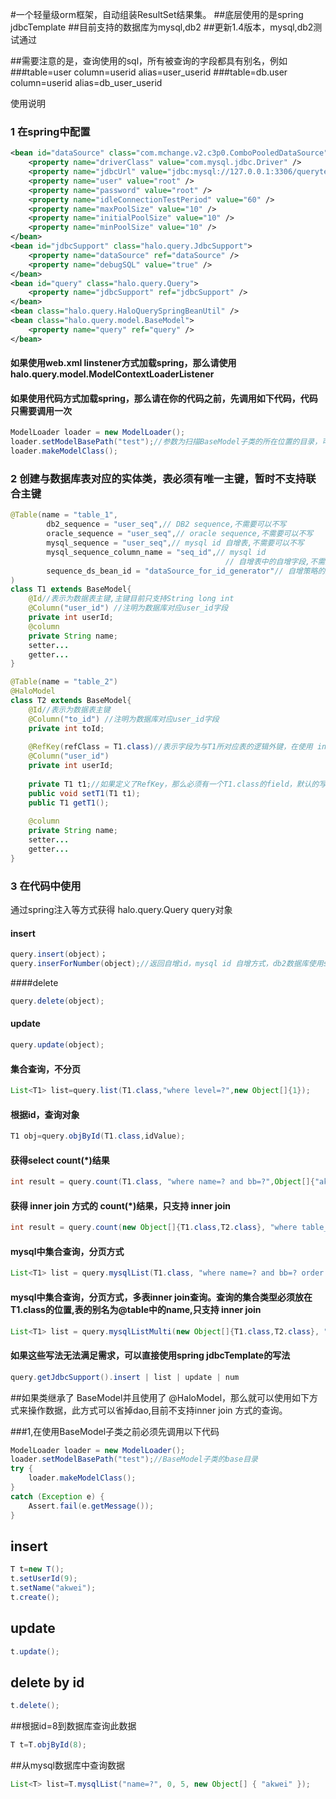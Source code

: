 #一个轻量级orm框架，自动组装ResultSet结果集。
##底层使用的是spring jdbcTemplate
##目前支持的数据库为mysql,db2
##更新1.4版本，mysql,db2测试通过

##需要注意的是，查询使用的sql，所有被查询的字段都具有别名，例如 
###table=user column=userid alias=user_userid
###table=db.user column=userid alias=db_user_userid

使用说明
### 1 在spring中配置
```xml
<bean id="dataSource" class="com.mchange.v2.c3p0.ComboPooledDataSource">
	<property name="driverClass" value="com.mysql.jdbc.Driver" />
	<property name="jdbcUrl" value="jdbc:mysql://127.0.0.1:3306/querytest?useUnicode=true&amp;characterEncoding=UTF-8" />
	<property name="user" value="root" />
	<property name="password" value="root" />
	<property name="idleConnectionTestPeriod" value="60" />
	<property name="maxPoolSize" value="10" />
	<property name="initialPoolSize" value="10" />
	<property name="minPoolSize" value="10" />
</bean>
<bean id="jdbcSupport" class="halo.query.JdbcSupport">
	<property name="dataSource" ref="dataSource" />
	<property name="debugSQL" value="true" />
</bean>
<bean id="query" class="halo.query.Query">
	<property name="jdbcSupport" ref="jdbcSupport" />
</bean>
<bean class="halo.query.HaloQuerySpringBeanUtil" />
<bean class="halo.query.model.BaseModel">
	<property name="query" ref="query" />
</bean>
```

#### 如果使用web.xml linstener方式加载spring，那么请使用halo.query.model.ModelContextLoaderListener
#### 如果使用代码方式加载spring，那么请在你的代码之前，先调用如下代码，代码只需要调用一次
````java
ModelLoader loader = new ModelLoader();
loader.setModelBasePath("test");//参数为扫描BaseModel子类的所在位置的目录，可以设置最大的目录，也可以设置Model的目录,例如: test/model
loader.makeModelClass();
````

### 2 创建与数据库表对应的实体类，表必须有唯一主键，暂时不支持联合主键
```` java
@Table(name = "table_1",
		db2_sequence = "user_seq",// DB2 sequence,不需要可以不写
		oracle_sequence = "user_seq",// oracle sequence,不需要可以不写
		mysql_sequence = "user_seq",// mysql id 自增表,不需要可以不写
		mysql_sequence_column_name = "seq_id",// mysql id
												// 自增表中的自增字段,不需要可以不写，在使用mysql_sequence时，必须写
		sequence_ds_bean_id = "dataSource_for_id_generator"// 自增策略的数据源，不使用*_sequence时，可以不写
)
class T1 extends BaseModel{
	@Id//表示为数据表主键,主键目前只支持String long int
	@Column("user_id") //注明为数据库对应user_id字段
	private int userId;
	@column
	private String name;
	setter...
	getter...
}

@Table(name = "table_2")
@HaloModel
class T2 extends BaseModel{
	@Id//表示为数据表主键
	@Column("to_id") //注明为数据库对应user_id字段
	private int toId;
	
	@RefKey(refClass = T1.class)//表示字段为与T1所对应表的逻辑外键，在使用 inner join查询时的关联条件，例如where table_1.user_id=table_2.user_id
	@Column("user_id")
	private int userId;
	
	private T1 t1;//如果定义了RefKey，那么必须有一个T1.class的field，默认的写法，开头字母小写的命名方式
	public void setT1(T1 t1);
	public T1 getT1();
	
	@column
	private String name;
	setter...
	getter...
}
````

### 3 在代码中使用
通过spring注入等方式获得
halo.query.Query query对象

#### insert
````java
query.insert(object)；
query.inserForNumber(object);//返回自增id，mysql id 自增方式，db2数据库使用sequence，请先配置
````

####delete
````java
query.delete(object);
````

#### update
````java
query.update(object);
````

#### 集合查询，不分页
````java
List<T1> list=query.list(T1.class,"where level=?",new Object[]{1});
````

#### 根据id，查询对象
````java
T1 obj=query.objById(T1.class,idValue);
````

#### 获得select count(*)结果
````java
int result = query.count(T1.class, "where name=? and bb=?",Object[]{"akweiwei",1});
````

#### 获得 inner join 方式的 count(*)结果，只支持 inner join
````java
int result = query.count(new Object[]{T1.class,T2.class}, "where table_1.user_id=table_2.user_id and name=? and bb=?",Object[]{"akweiwei",1});
````

#### mysql中集合查询，分页方式
````java
List<T1> list = query.mysqlList(T1.class, "where name=? and bb=? order by id desc",0,6,Object[]{"akweiwei",1});
````

#### mysql中集合查询，分页方式，多表inner join查询。查询的集合类型必须放在T1.class的位置,表的别名为@table中的name,只支持 inner join
````java
List<T1> list = query.mysqlListMulti(new Object[]{T1.class,T2.class}, "where table_1.user_id=table_2.user_id and name=? and bb=? order by table_1.user_id desc",0,6,Object[]{"akweiwei",1});
````

#### 如果这些写法无法满足需求，可以直接使用spring jdbcTemplate的写法
````java
query.getJdbcSupport().insert | list | update | num
````

##如果类继承了 BaseModel并且使用了 @HaloModel，那么就可以使用如下方式来操作数据，此方式可以省掉dao,目前不支持inner join 方式的查询。

###1,在使用BaseModel子类之前必须先调用以下代码
```java
ModelLoader loader = new ModelLoader();
loader.setModelBasePath("test");//BaseModel子类的base目录
try {
	loader.makeModelClass();
}
catch (Exception e) {
	Assert.fail(e.getMessage());
}
```

## insert
```java
T t=new T();
t.setUserId(9);
t.setName("akwei");
t.create();
```

## update
```java
t.update();
```

## delete by id
```java
t.delete();
```

##根据id=8到数据库查询此数据
```java
T t=T.objById(8);
```

##从mysql数据库中查询数据
```java
List<T> list=T.mysqlList("name=?", 0, 5, new Object[] { "akwei" });
```


